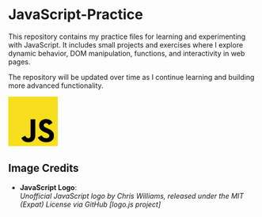 # JavaScript-Practice
This repository contains my practice files for learning and experimenting with JavaScript. It includes small projects and exercises where I explore dynamic behavior, DOM manipulation, functions, and interactivity in web pages.

The repository will be updated over time as I continue learning and building more advanced functionality.

<p>
  <img src="assets/logos/javascript-logo.svg" alt="JavaScript Logo" width="100"/>
</p>

## Image Credits

- **JavaScript Logo**:  
  *Unofficial JavaScript logo by Chris Williams, released under the MIT (Expat) License via GitHub [logo.js project]*
